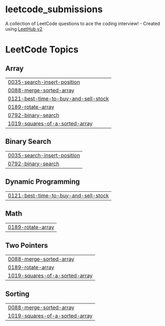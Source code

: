 # leetcode_submissions
A collection of LeetCode questions to ace the coding interview! - Created using [LeetHub v2](https://github.com/arunbhardwaj/LeetHub-2.0)

<!---LeetCode Topics Start-->
# LeetCode Topics
## Array
|  |
| ------- |
| [0035-search-insert-position](https://github.com/rahulj1026/leetcode_submissions/tree/master/0035-search-insert-position) |
| [0088-merge-sorted-array](https://github.com/rahulj1026/leetcode_submissions/tree/master/0088-merge-sorted-array) |
| [0121-best-time-to-buy-and-sell-stock](https://github.com/rahulj1026/leetcode_submissions/tree/master/0121-best-time-to-buy-and-sell-stock) |
| [0189-rotate-array](https://github.com/rahulj1026/leetcode_submissions/tree/master/0189-rotate-array) |
| [0792-binary-search](https://github.com/rahulj1026/leetcode_submissions/tree/master/0792-binary-search) |
| [1019-squares-of-a-sorted-array](https://github.com/rahulj1026/leetcode_submissions/tree/master/1019-squares-of-a-sorted-array) |
## Binary Search
|  |
| ------- |
| [0035-search-insert-position](https://github.com/rahulj1026/leetcode_submissions/tree/master/0035-search-insert-position) |
| [0792-binary-search](https://github.com/rahulj1026/leetcode_submissions/tree/master/0792-binary-search) |
## Dynamic Programming
|  |
| ------- |
| [0121-best-time-to-buy-and-sell-stock](https://github.com/rahulj1026/leetcode_submissions/tree/master/0121-best-time-to-buy-and-sell-stock) |
## Math
|  |
| ------- |
| [0189-rotate-array](https://github.com/rahulj1026/leetcode_submissions/tree/master/0189-rotate-array) |
## Two Pointers
|  |
| ------- |
| [0088-merge-sorted-array](https://github.com/rahulj1026/leetcode_submissions/tree/master/0088-merge-sorted-array) |
| [0189-rotate-array](https://github.com/rahulj1026/leetcode_submissions/tree/master/0189-rotate-array) |
| [1019-squares-of-a-sorted-array](https://github.com/rahulj1026/leetcode_submissions/tree/master/1019-squares-of-a-sorted-array) |
## Sorting
|  |
| ------- |
| [0088-merge-sorted-array](https://github.com/rahulj1026/leetcode_submissions/tree/master/0088-merge-sorted-array) |
| [1019-squares-of-a-sorted-array](https://github.com/rahulj1026/leetcode_submissions/tree/master/1019-squares-of-a-sorted-array) |
<!---LeetCode Topics End-->